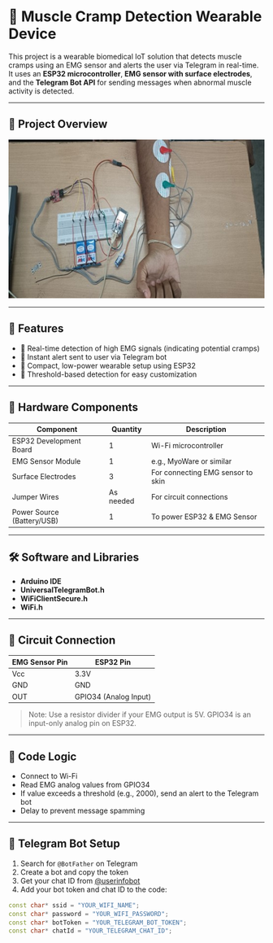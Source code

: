 # 🦾 Muscle Cramp Detection Wearable Device

This project is a wearable biomedical IoT solution that detects muscle cramps using an EMG sensor and alerts the user via Telegram in real-time. It uses an **ESP32 microcontroller**, **EMG sensor with surface electrodes**, and the **Telegram Bot API** for sending messages when abnormal muscle activity is detected.

---

## 📸 Project Overview

![Project Demo Image or Circuit Diagram – optional](overview.jpg)

---

## 🧠 Features

- 📡 Real-time detection of high EMG signals (indicating potential cramps)
- 🔔 Instant alert sent to user via Telegram bot
- 🔋 Compact, low-power wearable setup using ESP32
- 🔧 Threshold-based detection for easy customization

---

## 🔧 Hardware Components

| Component             | Quantity | Description                           |
|----------------------|----------|---------------------------------------|
| ESP32 Development Board | 1        | Wi-Fi microcontroller                 |
| EMG Sensor Module     | 1        | e.g., MyoWare or similar              |
| Surface Electrodes    | 3        | For connecting EMG sensor to skin     |
| Jumper Wires          | As needed | For circuit connections              |
| Power Source (Battery/USB) | 1        | To power ESP32 & EMG Sensor                        |

---

## 🛠️ Software and Libraries

- **Arduino IDE**
- **UniversalTelegramBot.h**
- **WiFiClientSecure.h**
- **WiFi.h**

---

## 🔌 Circuit Connection

| EMG Sensor Pin | ESP32 Pin |
|----------------|-----------|
| Vcc            | 3.3V      |
| GND            | GND       |
| OUT            | GPIO34 (Analog Input) |

> Note: Use a resistor divider if your EMG output is 5V. GPIO34 is an input-only analog pin on ESP32.

---

## 🧾 Code Logic

- Connect to Wi-Fi
- Read EMG analog values from GPIO34
- If value exceeds a threshold (e.g., 2000), send an alert to the Telegram bot
- Delay to prevent message spamming

---

## 🔐 Telegram Bot Setup

1. Search for `@BotFather` on Telegram
2. Create a bot and copy the token
3. Get your chat ID from [@userinfobot](https://t.me/userinfobot)
4. Add your bot token and chat ID to the code:

```cpp
const char* ssid = "YOUR_WIFI_NAME";
const char* password = "YOUR_WIFI_PASSWORD";
const char* botToken = "YOUR_TELEGRAM_BOT_TOKEN";
const char* chatId = "YOUR_TELEGRAM_CHAT_ID";
